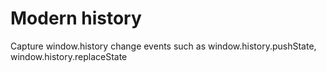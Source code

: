 # Modern history
Capture window.history change events such as window.history.pushState, window.history.replaceState

